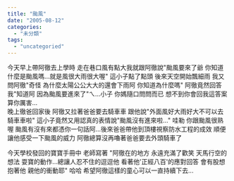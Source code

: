 ```yaml
---
title: "颱風"
date: "2005-08-12"
categories: 
  - "未分類"
tags: 
  - "uncategoried"
---
```


今天早上帶阿徹去上學時 走在巷口風有點大我就跟阿徹說"颱風要來了爺 你知道什麼是颱風嗎...就是風很大雨很大喔" 這小子點了點頭 後來天空開始飄細雨 我又問阿徹"奇怪 為什麼太陽公公大大的還會下雨阿 你知道為什麼嗎" 阿徹竟然回答我"知道阿 因為颱風要進來了"ㄟ...小子 你媽隨口問問而已 想不到你會回我這答案 算你厲害...  
晚上徹爸回家後 阿徹又拉著爸爸要去騎車車 跟他說"外面風好大雨好大不可以去騎車車啦" 這小子竟然又用認真的表情說"颱風沒有進來啦..." 哇勒 你跟颱風很熟喔 颱風有沒有來都憑你一句話阿...後來爸爸帶他到頂樓視察防水工程的成效 順便讓他感受一下颱風的威力 阿徹總算沒再嚕著爸爸要去外頭騎車了

今天學校發回的寶寶手冊中 老師寫著 "阿徹在的地方 永遠充滿了歡笑 天馬行空的想法 耍寶的動作...總讓人忍不住的逗逗他 看著他'正經八百'的應對回答 會有股想抱著他 親他的衝動耶" 哈哈 希望阿徹這樣的童心可以一直持續下去...
